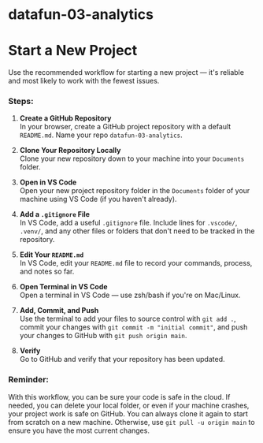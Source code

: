# datafun-03-analytics
# Start a New Project 

Use the recommended workflow for starting a new project — it's reliable and most likely to work with the fewest issues.

### Steps:

1. **Create a GitHub Repository**  
   In your browser, create a GitHub project repository with a default `README.md`. Name your repo `datafun-03-analytics`.

2. **Clone Your Repository Locally**  
   Clone your new repository down to your machine into your `Documents` folder.

3. **Open in VS Code**  
   Open your new project repository folder in the `Documents` folder of your machine using VS Code (if you haven't already).

4. **Add a `.gitignore` File**  
   In VS Code, add a useful `.gitignore` file. Include lines for `.vscode/`, `.venv/`, and any other files or folders that don't need to be tracked in the repository.

5. **Edit Your `README.md`**  
   In VS Code, edit your `README.md` file to record your commands, process, and notes so far.

6. **Open Terminal in VS Code**  
   Open a terminal in VS Code — use zsh/bash if you're on Mac/Linux.

7. **Add, Commit, and Push**  
   Use the terminal to add your files to source control with `git add .`, commit your changes with `git commit -m "initial commit"`, and push your changes to GitHub with `git push origin main`.

8. **Verify**  
   Go to GitHub and verify that your repository has been updated.

### Reminder:

With this workflow, you can be sure your code is safe in the cloud. If needed, you can delete your local folder, or even if your machine crashes, your project work is safe on GitHub. You can always clone it again to start from scratch on a new machine. Otherwise, use `git pull -u origin main` to ensure you have the most current changes.


